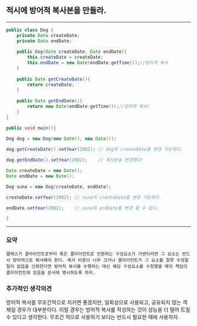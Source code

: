 ## 적시에 방어적 복사본을 만들라.
---
```java
public class Dog {
    private Date createDate;
    private Date endDate;
    
    public Dog(Date createDate, Date endDate){
        this.createDate = createDate;
        this.endDate = new Date(endDate.getTime());//방어적 복사
    }
    
    public Date getCreateDate(){
        return createDate;
    }
    
    public Date getEndDate(){
        return new Date(endDate.getTime());//방어적 복사!
    }
}

public void main(){
    
Dog dog = new Dog(new Date(), new Date());

dog.getCreateDate().setYear(2002); // dog의 createDate를 변경 가능하다.

dog.getEndDate().setYear(2002);    // 복사본을 변경했다!

Date createDate = new Date();
Date endDate = new Date();

Dog suna = new Dog(createDate, endDate);

createDate.setYear(2002); // suna의 createDate를 변경 가능하다.

endDate.setYear(2002);    // suna의 endDate를 변경 할 수 없다.

}

```


---
### 요약
`
클래스가 클라이언트로부터 혹은 클라이언트로 반환하는 구성요소가 가변이라면 그 요소는
반드시 방어적으로 복사해야 한다. 복사 비용이 너무 크거나 클라이언트가 그 요소를 잘못
수정할 일이 없음을 신뢰한다면 방어적 복사를 수행하는 대신 해당 구성요소를 수정했을 때의 책임이
 클라이언트에 있음을 문서에 명시하도록 하자.
`

### 추가적인 생각의견
 방어적 복사를 무조건적으로 지키면 좋겠지만, 일회성으로 사용되고, 공유되지 않는 객체일 경우가
대부분이다. 이럴 경우는 방어적 복사를 작성하는 것이 성능을 더 떨어 트릴수 있다고 생각한다.
무조건 적으로 사용하기 보다는 반드시 필요한 때에 사용하자.
  